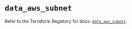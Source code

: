 # `data_aws_subnet`

Refer to the Terraform Registory for docs: [`data_aws_subnet`](https://registry.terraform.io/providers/hashicorp/aws/5.6.1/docs/data-sources/subnet).
